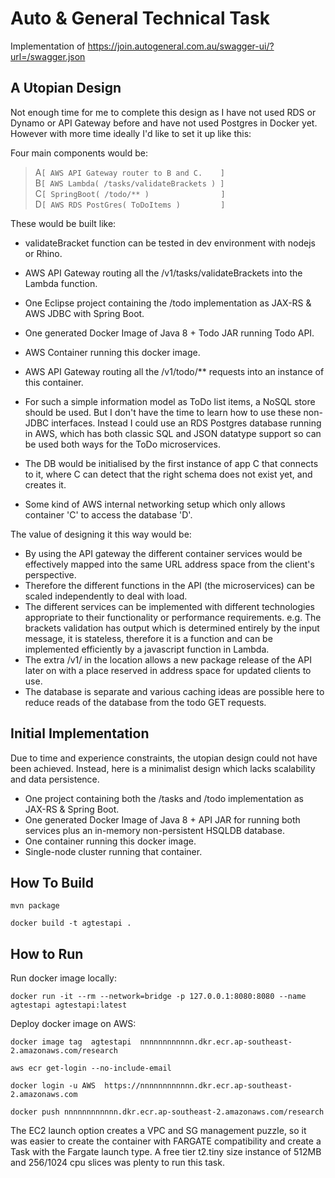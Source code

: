 Auto & General Technical Task
================================

Implementation of 
  https://join.autogeneral.com.au/swagger-ui/?url=/swagger.json
  

A Utopian Design
-----------------
Not enough time for me to complete this design as I have not used RDS or Dynamo or API Gateway before and have not used Postgres in Docker yet.
However with more time ideally I'd like to set it up like this:

Four main components would be:

>  A`[ AWS API Gateway router to B and C.    ]`  
>  B`[ AWS Lambda( /tasks/validateBrackets ) ]`  
>  C`[ SpringBoot( /todo/** )                ]`  
>  D`[ AWS RDS PostGres( ToDoItems )         ]`     

These would be built like:

* validateBracket function can be tested in dev environment with nodejs or Rhino.
* AWS API Gateway routing all the /v1/tasks/validateBrackets into the Lambda function.  
	  
	  
* One Eclipse project containing the /todo implementation as JAX-RS & AWS JDBC with Spring Boot.
* One generated Docker Image of Java 8 + Todo JAR running Todo API.
* AWS Container running this docker image.
* AWS API Gateway routing all the /v1/todo/** requests into an instance of this container.    
	  
	  
* For such a simple information model as ToDo list items, a NoSQL store should be used. But I don't have the time to learn how to use these non-JDBC interfaces. Instead I could use an RDS Postgres database running in AWS, which has both classic SQL and JSON datatype support so can be used both ways for the ToDo microservices.
* The DB would be initialised by the first instance of app C that connects to it, where C can detect that the right schema does not exist yet, and creates it.  
	  
	  
* Some kind of AWS internal networking setup which only allows container 'C' to access the database 'D'.
  
  
The value of designing it this way would be:
* By using the API gateway the different container services would be effectively mapped into the same URL address space from the client's perspective.
* Therefore the different functions in the API (the microservices) can be scaled independently to deal with load. 
* The different services can be implemented with different technologies appropriate to their functionality or performance requirements. e.g. The brackets validation has output which is determined entirely by the input message, it is stateless, therefore it is a function and can be implemented efficiently by a javascript function in Lambda.
* The extra /v1/ in the location allows a new package release of the API later on with a place reserved in address space for updated clients to use. 
* The database is separate and various caching ideas are possible here to reduce reads of the database from the todo GET requests.  


Initial Implementation
--------------------------
Due to time and experience constraints, the utopian design could not have been achieved. Instead, here is a minimalist design which lacks scalability and data persistence.

- One project containing both the /tasks and /todo implementation as JAX-RS & Spring Boot.
- One generated Docker Image of Java 8 + API JAR for running both services plus an in-memory non-persistent HSQLDB database.
- One container running this docker image.
- Single-node cluster running that container.


How To Build
---------------

	mvn package
	
	docker build -t agtestapi .

How to Run
------------

Run docker image locally:

	docker run -it --rm --network=bridge -p 127.0.0.1:8080:8080 --name agtestapi agtestapi:latest

Deploy docker image on AWS:

	docker image tag  agtestapi  nnnnnnnnnnnn.dkr.ecr.ap-southeast-2.amazonaws.com/research
	
	aws ecr get-login --no-include-email
	
	docker login -u AWS  https://nnnnnnnnnnnn.dkr.ecr.ap-southeast-2.amazonaws.com
	
	docker push nnnnnnnnnnnn.dkr.ecr.ap-southeast-2.amazonaws.com/research
	  

The EC2 launch option creates a VPC and SG management puzzle, so it was easier to create the container with FARGATE compatibility and create a Task with the Fargate launch type.
A free tier t2.tiny size instance of 512MB and 256/1024 cpu slices was plenty to run this task.
